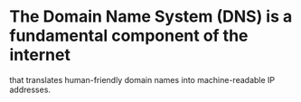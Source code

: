 # The Domain Name System (DNS) is a fundamental component of the internet 
that translates human-friendly domain names into machine-readable IP addresses.
